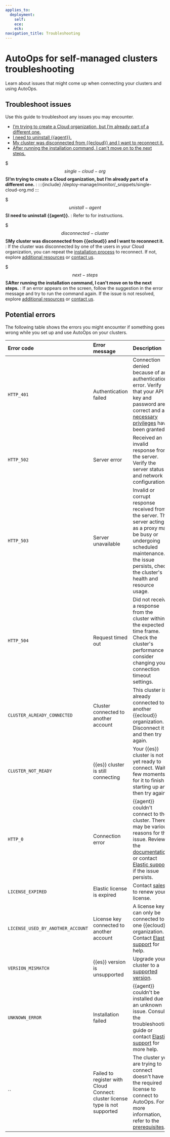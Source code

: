 ```yaml
---
applies_to:
  deployment:
    self:
    ece:
    eck:
navigation_title: Troubleshooting
---
```


# AutoOps for self-managed clusters troubleshooting

Learn about issues that might come up when connecting your clusters and using AutoOps.

## Troubleshoot issues

Use this guide to troubleshoot any issues you may encounter.

* [I’m trying to create a Cloud organization, but I’m already part of a different one.](#single-cloud-org)
* [I need to uninstall {{agent}}.](#unistall-agent)
* [My cluster was disconnected from {{ecloud}} and I want to reconnect it.](#disconnected-cluster)
* [After running the installation command, I can't move on to the next steps.](#next-steps)

$$$single-cloud-org$$$**I’m trying to create a Cloud organization, but I’m already part of a different one.**
:   :::{include} /deploy-manage/monitor/_snippets/single-cloud-org.md
:::

$$$unistall-agent$$$**I need to uninstall {{agent}}.**
:   Refer to [](/solutions/security/configure-elastic-defend/uninstall-elastic-agent.md) for instructions.

$$$disconnected-cluster$$$**My cluster was disconnected from {{ecloud}} and I want to reconnect it.**
:   If the cluster was disconnected by one of the users in your Cloud organization, you can repeat the [installation process](/deploy-manage/monitor/autoops/cc-connect-self-managed-to-autoops.md) to reconnect. If not, explore [additional resources](/troubleshoot/index.md#troubleshoot-additional-resources) or [contact us](/troubleshoot/index.md#contact-us).

$$$next-steps$$$**After running the installation command, I can't move on to the next steps.**
:   If an error appears on the screen, follow the suggestion in the error message and try to run the command again. If the issue is not resolved, explore [additional resources](/troubleshoot/index.md#troubleshoot-additional-resources) or [contact us](/troubleshoot/index.md#contact-us).

## Potential errors

The following table shows the errors you might encounter if something goes wrong while you set up and use AutoOps on your clusters.

| Error code | Error message | Description |
| :--- | :--- | :--- |
| `HTTP_401` | Authentication failed | Connection denied because of an authentication error. Verify that your API key and password are correct and all [necessary privileges](/deploy-manage/monitor/autoops/cc-connect-self-managed-to-autoops.md#configure-agent) have been granted. |
| `HTTP_502` | Server error | Received an invalid response from the server. Verify the server status and network configuration. |
| `HTTP_503` | Server unavailable | Invalid or corrupt response received from the server. The server acting as a proxy may be busy or undergoing scheduled maintenance. If the issue persists, check the cluster's health and resource usage. |
| `HTTP_504` | Request timed out | Did not receive a response from the cluster within the expected time frame. Check the cluster's performance or consider changing your connection timeout settings. |
| `CLUSTER_ALREADY_CONNECTED` | Cluster connected to another account | This cluster is already connected to another {{ecloud}} organization. Disconnect it and then try again. |
| `CLUSTER_NOT_READY` | {{es}} cluster is still connecting | Your {{es}} cluster is not yet ready to connect. Wait a few moments for it to finish starting up and then try again. |
| `HTTP_0` | Connection error | {{agent}} couldn't connect to the cluster. There may be various reasons for this issue. Review the [documentation](/deploy-manage/monitor/autoops/cc-autoops-as-cloud-connected.md) or contact [Elastic support](https://support.elastic.co/) if the issue persists. |
| `LICENSE_EXPIRED` | Elastic license is expired | Contact [sales](https://www.elastic.co/contact#sales) to renew your license. |
| `LICENSE_USED_BY_ANOTHER_ACCOUNT` | License key connected to another account | A license key can only be connected to one {{ecloud}} organization. Contact [Elastic support](https://support.elastic.co/) for help. |
| `VERSION_MISMATCH` | {{es}} version is unsupported | Upgrade your cluster to a [supported version](https://www.elastic.co/support/eol). |
| `UNKNOWN_ERROR` | Installation failed | {{agent}} couldn't be installed due to an unknown issue. Consult the troubleshooting guide or contact [Elastic support](https://support.elastic.co/) for more help. |
| `` | Failed to register with Cloud Connect: cluster license type is not supported | The cluster you are trying to connect doesn't have the required license to connect to AutoOps. For more information, refer to the [prerequisites](/deploy-manage/monitor/autoops/cc-connect-self-managed-to-autoops.md#prerequisites). |